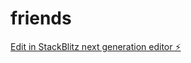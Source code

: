 # friends

[Edit in StackBlitz next generation editor ⚡️](https://stackblitz.com/~/github.com/xoxogaurav/friends)